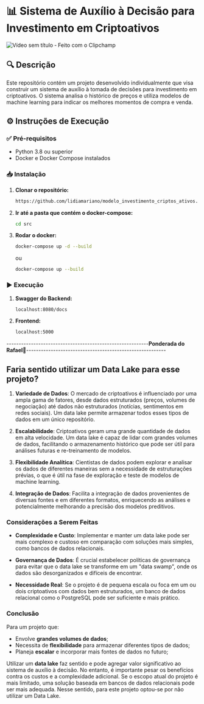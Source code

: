 # 📊 Sistema de Auxílio à Decisão para Investimento em Criptoativos

![Vídeo sem título ‐ Feito com o Clipchamp](https://github.com/user-attachments/assets/220c7f7a-ca72-42a5-8bba-91e0b7b5725d)

## 🔍 Descrição

Este repositório contém um projeto desenvolvido individualmente que visa construir um sistema de auxílio à tomada de decisões para investimento em criptoativos. O sistema analisa o histórico de preços e utiliza modelos de machine learning para indicar os melhores momentos de compra e venda. 

## ⚙️ Instruções de Execução

### ✅ Pré-requisitos

- Python 3.8 ou superior
- Docker e Docker Compose instalados

### 📥 Instalação

1. **Clonar o repositório:**

   ```bash
   https://github.com/lidiamariano/modelo_investimento_criptos_ativos.git
   ```

2. **Ir até a pasta que contém o docker-compose:**

   ```bash
   cd src
   ```

3. **Rodar o docker:**

   ```bash
   docker-compose up -d --build
   ```
   ou
   ```bash
   docker-compose up --build
   ```

### ▶️ Execução

1. **Swagger do Backend:**

   ```bash
   localhost:8080/docs
   ```


2. **Frontend:**

   ```bash
   localhost:5000
   ```
----------------------------------------------------------**Ponderada do Rafael🫨**---------------------------------------------------------
## Faria sentido utilizar um Data Lake para esse projeto?

1. **Variedade de Dados**: O mercado de criptoativos é influenciado por uma ampla gama de fatores, desde dados estruturados (preços, volumes de negociação) até dados não estruturados (notícias, sentimentos em redes sociais). Um data lake permite armazenar todos esses tipos de dados em um único repositório.

2. **Escalabilidade**: Criptoativos geram uma grande quantidade de dados em alta velocidade. Um data lake é capaz de lidar com grandes volumes de dados, facilitando o armazenamento histórico que pode ser útil para análises futuras e re-treinamento de modelos.

3. **Flexibilidade Analítica**: Cientistas de dados podem explorar e analisar os dados de diferentes maneiras sem a necessidade de estruturações prévias, o que é útil na fase de exploração e teste de modelos de machine learning.

4. **Integração de Dados**: Facilita a integração de dados provenientes de diversas fontes e em diferentes formatos, enriquecendo as análises e potencialmente melhorando a precisão dos modelos preditivos.

### **Considerações a Serem Feitas**

- **Complexidade e Custo**: Implementar e manter um data lake pode ser mais complexo e custoso em comparação com soluções mais simples, como bancos de dados relacionais.

- **Governança de Dados**: É crucial estabelecer políticas de governança para evitar que o data lake se transforme em um "data swamp", onde os dados são desorganizados e difíceis de encontrar.

- **Necessidade Real**: Se o projeto é de pequena escala ou foca em um ou dois criptoativos com dados bem estruturados, um banco de dados relacional como o PostgreSQL pode ser suficiente e mais prático.

### **Conclusão**

Para um projeto que:

- Envolve **grandes volumes de dados**;
- Necessita de **flexibilidade** para armazenar diferentes tipos de dados;
- Planeja **escalar** e incorporar mais fontes de dados no futuro;

Utilizar um **data lake** faz sentido e pode agregar valor significativo ao sistema de auxílio à decisão. No entanto, é importante pesar os benefícios contra os custos e a complexidade adicional. Se o escopo atual do projeto é mais limitado, uma solução baseada em bancos de dados relacionais pode ser mais adequada. Nesse sentido, para este projeto optou-se por não utilizar um Data Lake.
